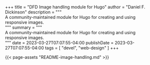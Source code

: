 +++
title = "DFD Image handling module for Hugo"
author = "Daniel F. Dickinson"
description = """\
A community-maintained module for Hugo for creating and using responsive images.\
"""
summary = """\
A community-maintained module for Hugo for creating and using responsive images.\
"""
date = 2023-03-27T07:07:55-04:00
publishDate = 2023-03-27T07:07:55-04:00
tags = [
    "devel",
    "web-design"
]
+++

{{< page-assets "README-image-handling.md" >}}
